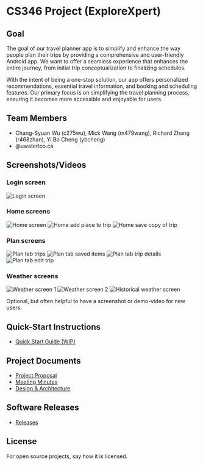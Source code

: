# CS346 Project (ExploreXpert)

## Goal
The goal of our travel planner app is to simplify and enhance the way people plan their trips by providing a comprehensive and user-friendly Android app. We want to offer a seamless experience that enhances the entire journey, from initial trip conceptualization to finalizing schedules.

With the intent of being a one-stop solution, our app offers personalized recommendations, essential travel information, and booking and scheduling features. Our primary focus is on simplifying the travel planning process, ensuring it becomes more accessible and enjoyable for users. 

## Team Members

* Chang-Syuan Wu (c275wu), Mick Wang (m479wang), Richard Zhang (r468zhan), Yi Bo Cheng (ybcheng)
* @uwaterloo.ca

## Screenshots/Videos

### Login screen
![Login screen](screenshots/login.png)

### Home screens
![Home screen](screenshots/home_screen.png)
![Home add place to trip](screenshots/home_save_place_to_trip.png)
![Home save copy of trip](screenshots/save_copy_of_trip.png)

### Plan screens
![Plan tab trips](screenshots/plan_trips.png)
![Plan tab saved items](screenshots/plan_saved_items.png)
![Plan tab trip details](screenshots/trip_details.png)
![Plan tab edit trip](screenshots/edit_trip.png)

### Weather screens
![Weather screen 1](screenshots/weather_screen1.png)
![Weather screen 2](screenshots/weather_screen2.png)
![Historical weather screen](screenshots/historical_weather_screen.png)

Optional, but often helpful to have a screenshot or demo-video for new users.

## Quick-Start Instructions
* [Quick Start Guide (WIP)](https://git.uwaterloo.ca/c275wu/cs346-project/-/wikis/Quick-Start-Guide)

## Project Documents
* [Project Proposal](https://git.uwaterloo.ca/c275wu/cs346-project/-/wikis/Project-Proposal)
* [Meeting Minutes](https://git.uwaterloo.ca/c275wu/cs346-project/-/wikis/Meeting-Minutes)
* [Design & Architecture](https://git.uwaterloo.ca/c275wu/cs346-project/-/wikis/Design-Doc)

## Software Releases
* [Releases](https://git.uwaterloo.ca/c275wu/cs346-project/-/releases)

## License
For open source projects, say how it is licensed.
